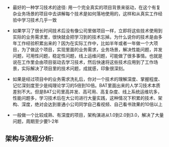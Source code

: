 * 最好的一种学习技术的途径: 用一个完全真实的项目背景来驱动，在这个有复杂业务场景的项目中去讲解每个技术是如何落地使用的，这样和从真实工作经验中学习技术几乎一致

* 如果学习了很长时间技术后没有像公司里做项目一样，立即将这些技术使用到实际的业务需求里，很快就会把学习到的技术忘掉。为什么说你的技术是由多年工作经验积累出来的？因为在实际工作中，比如半年或者一年做一个大项目，为了做这个项目，实现里面的业务需求，业务场景，解决性能问题，并发问题，可用性问题，稳定性问题，线上运维问题，可能做了很多事情。也就是说在工作里会由项目驱动去学习技术，然后快速将这些技术应用到了工作场景，实际解决了项目里的技术问题，成就感，印象很深刻。

* 如果是经过项目中的业务需求洗礼后，你对一个技术的理解深度、掌握程度、记忆深刻度至少是纯理论学习的5倍到10倍。BAT里面出来的人学习技术本质差别不大。但是BAT公司里高并发、高可用、高复杂度、线上系统运维坑多，性能问题多，学习技术后在大公司进行大量实践，这种情况下积累的技术、架构、深度，绝对会达到普通小公司同学自己看视频、自己看书效果的10倍以上

* 一般做一个比较成熟、有深度的项目，架构演进从1.0到2.0到3.0，解决了大量问题，周期至少要1-2年

## 架构与流程分析:



